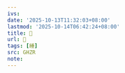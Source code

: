 ```yaml
---
ivs:
date: '2025-10-13T11:32:03+08:00'
lastmod: '2025-10-14T06:42:24+08:00'
title: 󰫣
url: 󰫣
tags: [綞]
src: GHZR
note:
---
```

